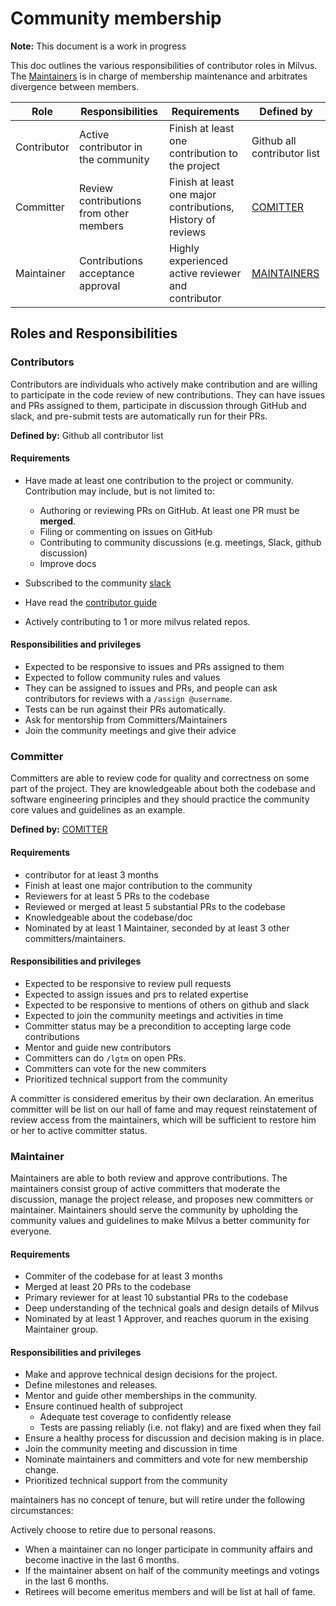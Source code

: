# Community membership

**Note:** This document is a work in progress

This doc outlines the various responsibilities of contributor roles in
Milvus.  The [Maintainers](https://github.com/milvus-io/milvus/blob/master/OWNERS_ALIASES) is in charge of membership maintenance and arbitrates divergence between members.

| Role | Responsibilities | Requirements | Defined by |
| -----| ---------------- | ------------ | -------|
| Contributor | Active contributor in the community | Finish at least one contribution to the project | Github all contributor list|
| Committer | Review contributions from other members | Finish at least one major contributions, History of reviews| [COMITTER](https://github.com/milvus-io/milvus/blob/master/OWNERS) |
| Maintainer | Contributions acceptance approval| Highly experienced active reviewer and contributor| [MAINTAINERS](https://github.com/milvus-io/milvus/blob/master/OWNERS_ALIASES)|

## Roles and Responsibilities

### Contributors
Contributors are individuals who actively make contribution and are willing to participate in the code review of new contributions. They can have
issues and PRs assigned to them, participate in discussion through GitHub and slack, and pre-submit tests are automatically run for their PRs. 

**Defined by:** Github all contributor list

#### Requirements
- Have made at least one contribution to the project or community.  Contribution may include, but is not limited to:
    - Authoring or reviewing PRs on GitHub. At least one PR must be **merged**.
    - Filing or commenting on issues on GitHub
    - Contributing to community discussions (e.g. meetings, Slack, github discussion)
    - Improve docs
  
- Subscribed to the community [slack](milvusio.slack.com)
- Have read the [contributor guide](https://github.com/milvus-io/community/blob/master/CONTRIBUTING.md)
- Actively contributing to 1 or more milvus related repos.

#### Responsibilities and privileges

- Expected to be responsive to issues and PRs assigned to them
- Expected to follow community rules and values
- They can be assigned to issues and PRs, and people can ask contributors for reviews with a `/assign @username`.
- Tests can be run against their PRs automatically. 
- Ask for mentorship from Committers/Maintainers
- Join the community meetings and give their advice

### Committer
Committers are able to review code for quality and correctness on some part of the project. They are knowledgeable about both the codebase and software
engineering principles and they should practice the community core values and guidelines as an example.

**Defined by:** [COMITTER](https://github.com/milvus-io/milvus/blob/master/OWNERS)

#### Requirements

- contributor for at least 3 months
- Finish at least one major contribution to the community
- Reviewers for at least 5 PRs to the codebase
- Reviewed or merged at least 5 substantial PRs to the codebase
- Knowledgeable about the codebase/doc
- Nominated by at least 1 Maintainer, seconded by at least 3 other committers/maintainers.

#### Responsibilities and privileges
- Expected to be responsive to review pull requests
- Expected to assign issues and prs to related expertise
- Expected to be responsive to mentions of others on github and slack
- Expected to join the community meetings and activities in time
- Committer status may be a precondition to accepting large code contributions
- Mentor and guide new contributors
- Committers can do `/lgtm` on open PRs.
- Committers can vote for the new commiters
- Prioritized technical support from the community 

A committer is considered emeritus by their own declaration. An emeritus committer will be list on our hall of fame and may request reinstatement of review access from the maintainers, which will be sufficient to restore him or her to active committer status.

### Maintainer
Maintainers are able to both review and approve contributions. The maintainers consist group of active committers that moderate the discussion, manage the project release, and proposes new committers or maintainer. Maintainers should serve the community by upholding the community values and guidelines to make Milvus a better community for everyone.

#### Requirements
- Commiter of the codebase for at least 3 months
- Merged at least 20 PRs to the codebase
- Primary reviewer for at least 10 substantial PRs to the codebase
- Deep understanding of the technical goals and design details of Milvus
- Nominated by at least 1 Approver, and reaches quorum in the exising Maintainer group.

#### Responsibilities and privileges
- Make and approve technical design decisions for the project.
- Define milestones and releases.
- Mentor and guide other memberships in the community.
- Ensure continued health of subproject
  - Adequate test coverage to confidently release
  - Tests are passing reliably (i.e. not flaky) and are fixed when they fail
- Ensure a healthy process for discussion and decision making is in place.
- Join the community meeting and discussion in time
- Nominate maintainers and committers and vote for new membership change.
- Prioritized technical support from the community 

maintainers has no concept of tenure, but will retire under the following circumstances:

Actively choose to retire due to personal reasons.

- When a maintainer can no longer participate in community affairs and become inactive in the last 6 months.
- If the maintainer absent on half of the community meetings and votings in the last 6 months.
- Retirees will become emeritus members and will be list at hall of fame.

